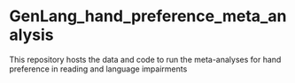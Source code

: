 # GenLang_hand_preference_meta_analysis
This repository hosts the data and code to run the meta-analyses for hand preference in reading and language impairments
